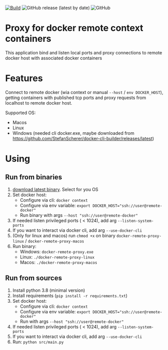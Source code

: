 [![Build](https://github.com/AMEST/remote-docker-context-proxy/actions/workflows/build.yml/badge.svg)](https://github.com/AMEST/remote-docker-context-proxy/actions/workflows/build.yml)
![GitHub release (latest by date)](https://img.shields.io/github/v/release/amest/remote-docker-context-proxy)
![GitHub](https://img.shields.io/github/license/amest/remote-docker-context-proxy)

# Proxy for docker remote context containers

This application bind and listen local ports and proxy connections to remote docker host with associated docker containers

# Features

Connect to remote docker (wia context or manual `--host` / `env DOCKER_HOST`), getting containers with published tcp ports and proxy requests from localhost to remote docker host.

Supported OS:
- Macos
- Linux
- Windows (needed cli docker.exe, maybe downloaded from https://github.com/StefanScherer/docker-cli-builder/releases/latest)

# Using

## Run from binaries

1. [download latest binary](https://github.com/AMEST/remote-docker-context-proxy/releases/latest). Select for you OS
2. Set docker host:
   * Configure via cli: `docker context`
   * Configure via env variable: `export DOCKER_HOST="ssh://user@remote-docker"`
   * Run binary with args `--host "ssh://user@remote-docker"`
3. If needed listen privileged ports ( < 1024), add arg `--listen-system-ports`
4. If you want to interact via docker cli, add arg `--use-docker-cli` 
5. (Only for linux and macos) run `chmod +x` on binary `docker-remote-proxy-linux` / `docker-remote-proxy-macos`
6. Run binary:
   * Windows: `docker-remote-proxy.exe`
   * Linux: `./docker-remote-proxy-linux`
   * Macos: `./docker-remote-proxy-macos`

## Run from sources
1. Install python 3.8 (minimal version)
2. Install requirements (`pip install -r requirements.txt`)
3. Set docker host:
   * Configure via cli: `docker context`
   * Configure via env variable: `export DOCKER_HOST="ssh://user@remote-docker"`
   * Run with args `--host "ssh://user@remote-docker"`
4. If needed listen privileged ports ( < 1024), add arg `--listen-system-ports`
5. If you want to interact via docker cli, add arg `--use-docker-cli` 
6. Run: `python src/main.py`
